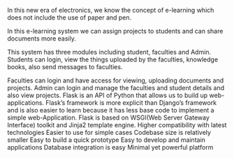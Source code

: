 In this new era of electronics, we know the concept of e-learning which does not include the use of paper and pen.

In this e-learning system we can assign projects to students and can share documents more easily.

This system has three modules including student, faculties and Admin.  Students can login, view the things uploaded by the faculties, knowledge books, also send messages to faculties. 

Faculties can login and have access for viewing, uploading documents and projects.
Admin can login and manage the faculties and student details and also view projects.
Flask is an API of Python that allows us to build up web-applications. Flask’s framework is more explicit than Django’s framework and is also easier to learn because it has less base code to implement a simple web-Application. Flask is based on WSGI(Web Server Gateway Interface) toolkit and Jinja2 template engine.
Higher compatibility with latest technologies
Easier to use for simple cases
Codebase size is relatively smaller
Easy to build a quick prototype
Easy to develop and maintain applications
Database integration is easy
Minimal yet powerful platform
